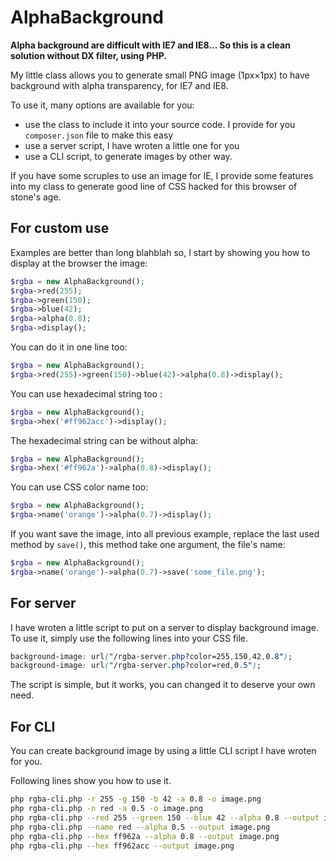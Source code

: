 # AlphaBackground

__Alpha background are difficult with IE7 and IE8… So this is a clean solution without DX filter, using PHP.__

My little class allows you to generate small PNG image (1px×1px) to have background with alpha transparency, for IE7 and IE8.

To use it, many options are available for you:
 - use the class to include it into your source code. I provide for you `composer.json` file to make this easy
 - use a server script, I have wroten a little one for you
 - use a CLI script, to generate images by other way.

If you have some scruples to use an image for IE, I provide some features into my class to generate good line of CSS hacked for this browser of stone's age.

## For custom use

Examples are better than long blahblah so, I start by showing you how to display at the browser the image:

``` php
$rgba = new AlphaBackground();
$rgba->red(255);
$rgba->green(150);
$rgba->blue(42);
$rgba->alpha(0.8);
$rgba->display();
```
You can do it in one line too:

``` php
$rgba = new AlphaBackground();
$rgba->red(255)->green(150)->blue(42)->alpha(0.8)->display();
```

You can use hexadecimal string too :

``` php
$rgba = new AlphaBackground();
$rgba->hex('#ff962acc')->display();
```

The hexadecimal string can be without alpha:

``` php
$rgba = new AlphaBackground();
$rgba->hex('#ff962a')->alpha(0.8)->display();
```

You can use CSS color name too:
``` php
$rgba = new AlphaBackground();
$rgba->name('orange')->alpha(0.7)->display();
```

If you want save the image, into all previous example, replace the last used method by `save()`, this method take one argument, the file's name:
``` php
$rgba = new AlphaBackground();
$rgba->name('orange')->alpha(0.7)->save('some_file.png');
```

## For server

I have wroten a little script to put on a server to display background image. To use it, simply use the following lines into your CSS file.


``` css
background-image: url("/rgba-server.php?color=255,150,42,0.8");
background-image: url("/rgba-server.php?color=red,0.5");

```

The script is simple, but it works, you can changed it to deserve your own need.


## For CLI

You can create background image by using a little CLI script I have wroten for you.

Following lines show you how to use it.

``` bash
php rgba-cli.php -r 255 -g 150 -b 42 -a 0.8 -o image.png
php rgba-cli.php -n red -a 0.5 -o image.png
php rgba-cli.php --red 255 --green 150 --blue 42 --alpha 0.8 --output image.png
php rgba-cli.php --name red --alpha 0.5 --output image.png
php rgba-cli.php --hex ff962a --alpha 0.8 --output image.png
php rgba-cli.php --hex ff962acc --output image.png
```
